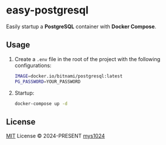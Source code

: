 # easy-postgresql

Easily startup a **PostgreSQL** container with **Docker Compose**.

## Usage

1. Create a `.env` file in the root of the project with the following configurations:

    ```sh
    IMAGE=docker.io/bitnami/postgresql:latest
    PG_PASSWORD=YOUR_PASSWORD
    ```

2. Startup:

    ```sh
    docker-compose up -d
    ```

## License

[MIT](./LICENSE) License &copy; 2024-PRESENT [mys1024](https://github.com/mys1024)

